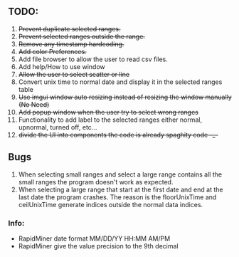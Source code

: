 ## TODO:
1. ~~Prevent duplicate selected ranges.~~
2. ~~Prevent selected ranges outside the range.~~
3. ~~Remove any timestamp hardcoding.~~
4. ~~Add color Preferences.~~
5. Add file browser to allow the user to read csv files.
6. Add help/How to use window
7. ~~Allow the user to select scatter or line~~
8. Convert unix time to normal date and display it in the selected ranges table
9. ~~Use imgui window auto resizing instead of resizing the window manually (No Need)~~
10. ~~Add popup window when the user try to select wrong ranges~~
11. Functionality to add label to the selected ranges either normal, upnormal, turned off, etc...
12. ~~divide the UI into components the code is already spaghity code -_-~~

## Bugs
1. When selecting small ranges and select a large range contains all the small ranges the program doesn't work as expected.
2. When selecting a large range that start at the first date and end at the last date the program crashes. The reason is the 
floorUnixTime and ceilUnixTime generate indices outside the normal data indices.

### Info:
* RapidMiner date format MM/DD/YY HH:MM AM/PM
* RapidMiner give the value precision to the 9th decimal